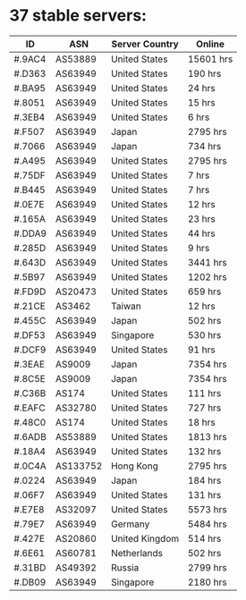 # 37 stable servers:

| ID | ASN | Server Country | Online |
| ------ | ------ | ------ | ------ |
| #.9AC4 | AS53889 | United States | 15601 hrs |
| #.D363 | AS63949 | United States | 190 hrs |
| #.BA95 | AS63949 | United States | 24 hrs |
| #.8051 | AS63949 | United States | 15 hrs |
| #.3EB4 | AS63949 | United States | 6 hrs |
| #.F507 | AS63949 | Japan | 2795 hrs |
| #.7066 | AS63949 | Japan | 734 hrs |
| #.A495 | AS63949 | United States | 2795 hrs |
| #.75DF | AS63949 | United States | 7 hrs |
| #.B445 | AS63949 | United States | 7 hrs |
| #.0E7E | AS63949 | United States | 12 hrs |
| #.165A | AS63949 | United States | 23 hrs |
| #.DDA9 | AS63949 | United States | 44 hrs |
| #.285D | AS63949 | United States | 9 hrs |
| #.643D | AS63949 | United States | 3441 hrs |
| #.5B97 | AS63949 | United States | 1202 hrs |
| #.FD9D | AS20473 | United States | 659 hrs |
| #.21CE | AS3462 | Taiwan | 12 hrs |
| #.455C | AS63949 | Japan | 502 hrs |
| #.DF53 | AS63949 | Singapore | 530 hrs |
| #.DCF9 | AS63949 | United States | 91 hrs |
| #.3EAE | AS9009 | Japan | 7354 hrs |
| #.8C5E | AS9009 | Japan | 7354 hrs |
| #.C36B | AS174 | United States | 111 hrs |
| #.EAFC | AS32780 | United States | 727 hrs |
| #.48C0 | AS174 | United States | 18 hrs |
| #.6ADB | AS53889 | United States | 1813 hrs |
| #.18A4 | AS63949 | United States | 132 hrs |
| #.0C4A | AS133752 | Hong Kong | 2795 hrs |
| #.0224 | AS63949 | Japan | 184 hrs |
| #.06F7 | AS63949 | United States | 131 hrs |
| #.E7E8 | AS32097 | United States | 5573 hrs |
| #.79E7 | AS63949 | Germany | 5484 hrs |
| #.427E | AS20860 | United Kingdom | 514 hrs |
| #.6E61 | AS60781 | Netherlands | 502 hrs |
| #.31BD | AS49392 | Russia | 2799 hrs |
| #.DB09 | AS63949 | Singapore | 2180 hrs |

